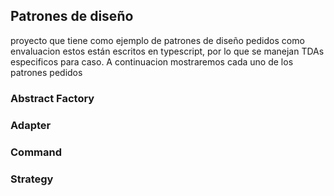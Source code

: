 ## Patrones de diseño

proyecto que tiene como ejemplo de patrones de diseño pedidos como envaluacion
estos están escritos en typescript, por lo que se manejan TDAs especificos para caso.
A continuacion mostraremos cada uno de los patrones pedidos


### Abstract Factory

### Adapter

### Command

### Strategy
